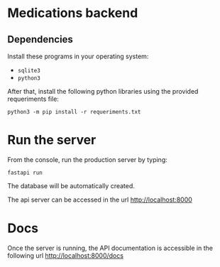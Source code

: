 # Medications backend

## Dependencies

Install these programs in your operating system:
- `sqlite3`
- `python3`

After that, install the following python libraries using the provided requeriments file:

```
python3 -m pip install -r requeriments.txt
```

# Run the server

From the console, run the production server by typing:

```
fastapi run
```

The database will be automatically created.

The api server can be accessed in the url [http://localhost:8000](http://localhost:8000)

# Docs

Once the server is running, the API documentation is accessible in the following url [http://localhost:8000/docs](http://localhost:8000/docs)
